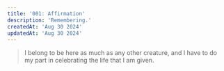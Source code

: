 ```yaml
---
title: '001: Affirmation'
description: 'Remembering.'
createdAt: 'Aug 30 2024'
updatedAt: 'Aug 30 2024'
---
```


> I belong to be here as much as any other creature, and I have to do my part in celebrating the life that I am given.
